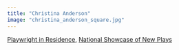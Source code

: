 ```yaml
---
title: "Christina Anderson"
image: "christina_anderson_square.jpg"
---
```


[Playwright in Residence](/programs/collaboration-fund), [National Showcase of New Plays](/programs/national-showcase-of-new-plays)
